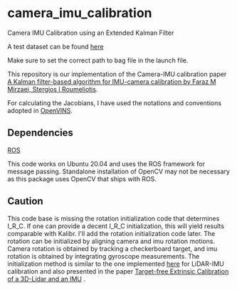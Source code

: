 # camera_imu_calibration
Camera IMU Calibration using an Extended Kalman Filter

A test dataset can be found [here](https://drive.google.com/file/d/1_81oRKSG5lR9X9jL3swOfnvJNi_wb-Xq/view?usp=sharing)

Make sure to set the correct path to bag file in the launch file.

This repository is our implementation of the Camera-IMU calibration paper [A Kalman filter-based algorithm for IMU-camera calibration by Faraz M Mirzaei, Stergios I Roumeliotis](https://ieeexplore.ieee.org/abstract/document/4637877).

For calculating the Jacobians, I have used the notations and conventions adopted in [OpenVINS](https://github.com/rpng/open_vins). 

## Dependencies
[ROS](http://wiki.ros.org/noetic/Installation/Ubuntu)

This code works on Ubuntu 20.04 and uses the ROS framework for message passing. Standalone installation of OpenCV may not be necessary as this package uses  OpenCV that ships with ROS. 

## Caution
This code base is missing the rotation initialization code that determines I_R_C. If one can provide a decent I_R_C initialization, this will yield results comparable with Kalibr. I'll add the rotation initialization code later. The rotation can be initialized by aligning camera and imu rotation motions. Camera rotation is obtained by tracking a checkerboard target, and imu rotation is obtained by integrating gyroscope measurements. The initialization method is similar to the one implemented [here](https://github.com/unmannedlab/imu_lidar_calibration) for LiDAR-IMU calibration and also presented in the paper [Target-free Extrinsic Calibration of a 3D-Lidar and an IMU](https://arxiv.org/abs/2104.12280) .
